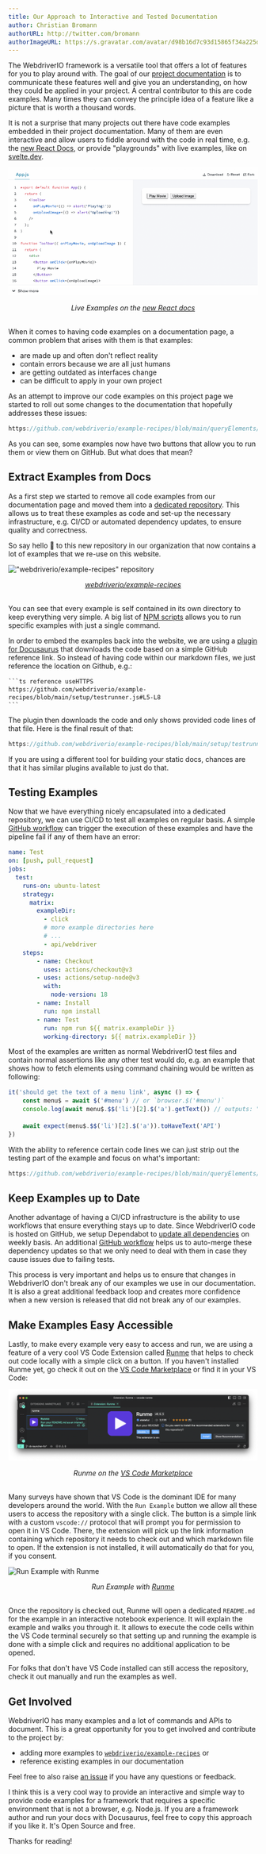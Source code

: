 ```yaml
---
title: Our Approach to Interactive and Tested Documentation
author: Christian Bromann
authorURL: http://twitter.com/bromann
authorImageURL: https://s.gravatar.com/avatar/d98b16d7c93d15865f34a225dd4b1254?s=80
---
```


The WebdriverIO framework is a versatile tool that offers a lot of features for you to play around with. The goal of our [project documentation](https://webdriver.io) is to communicate these features well and give you an understanding, on how they could be applied in your project. A central contributor to this are code examples. Many times they can convey the principle idea of a feature like a picture that is worth a thousand words.

It is not a surprise that many projects out there have code examples embedded in their project documentation. Many of them are even interactive and allow users to fiddle around with the code in real time, e.g. the [new React Docs](https://beta.reactjs.org/learn/adding-interactivity), or provide "playgrounds" with live examples, like on [svelte.dev](https://svelte.dev/examples/hello-world).

![Live Examples on the new React docs](assets/react-live.gif)
<center>
  <em>Live Examples on the <a href="https://beta.reactjs.org/learn/adding-interactivity" target="_blank">new React docs</a></em>
</center>

<br />

When it comes to having code examples on a documentation page, a common problem that arises with them is that examples:

- are made up and often don't reflect reality
- contain errors because we are all just humans
- are getting outdated as interfaces change
- can be difficult to apply in your own project

As an attempt to improve our code examples on this project page we started to roll out some changes to the documentation that hopefully addresses these issues:

```ts reference useHTTPS
https://github.com/webdriverio/example-recipes/blob/main/queryElements/singleElements.js#L9-L10
```

As you can see, some examples now have two buttons that allow you to run them or view them on GitHub. But what does that mean?

## Extract Examples from Docs

As a first step we started to remove all code examples from our documentation page and moved them into a [dedicated repository](https://github.com/webdriverio/example-recipes). This allows us to treat these examples as code and set-up the necessary infrastructure, e.g. CI/CD or automated dependency updates, to ensure quality and correctness.

So say hello 👋 to this new repository in our organization that now contains a lot of examples that we re-use on this website.

!["webdriverio/example-recipes" repository](https://opengraph.githubassets.com/b9f11016590a96e4846d047aa81077a62d81c8d38ed769e4ff4ca6638f8e13e4/webdriverio/example-recipes)
<center>
  <em><a href="https://github.com/webdriverio/example-recipes" target="_blank">webdriverio/example-recipes</a></em>
</center>

<br />

You can see that every example is self contained in its own directory to keep everything very simple. A big list of [NPM scripts](https://github.com/webdriverio/example-recipes/blob/a49fdf935b689aafc22219ea534e119796cb9f07/package.json#L24-L59) allows you to run specific examples with just a single command.

In order to embed the examples back into the website, we are using a [plugin for Docusaurus](https://github.com/christian-bromann/docusaurus-theme-github-codeblock) that downloads the code based on a simple GitHub reference link. So instead of having code within our markdown files, we just reference the location on Github, e.g.:

    ```ts reference useHTTPS
    https://github.com/webdriverio/example-recipes/blob/main/setup/testrunner.js#L5-L8
    ```

The plugin then downloads the code and only shows provided code lines of that file. Here is the final result of that:

```ts reference useHTTPS
https://github.com/webdriverio/example-recipes/blob/main/setup/testrunner.js#L5-L8
```

If you are using a different tool for building your static docs, chances are that it has similar plugins available to just do that.

## Testing Examples

Now that we have everything nicely encapsulated into a dedicated repository, we can use CI/CD to test all examples on regular basis. A simple [GitHub workflow](https://github.com/webdriverio/example-recipes/blob/main/.github/workflows/test.yml) can trigger the execution of these examples and have the pipeline fail if any of them have an error:

```yaml
name: Test
on: [push, pull_request]
jobs:
  test:
    runs-on: ubuntu-latest
    strategy:
      matrix:
        exampleDir:
          - click
          # more example directories here
          # ...
          - api/webdriver
    steps:
        - name: Checkout
          uses: actions/checkout@v3
        - uses: actions/setup-node@v3
          with:
            node-version: 18
        - name: Install
          run: npm install
        - name: Test
          run: npm run ${{ matrix.exampleDir }}
          working-directory: ${{ matrix.exampleDir }}
```

Most of the examples are written as normal WebdriverIO test files and contain normal assertions like any other test would do, e.g. an example that shows how to fetch elements using command chaining would be written as following:

```ts
it('should get the text of a menu link', async () => {
    const menu$ = await $('#menu') // or `browser.$('#menu')`
    console.log(await menu$.$$('li')[2].$('a').getText()) // outputs: "API"

    await expect(menu$.$$('li')[2].$('a')).toHaveText('API')
})
```

With the ability to reference certain code lines we can just strip out the testing part of the example and focus on what's important:

```ts reference useHTTPS
https://github.com/webdriverio/example-recipes/blob/main/queryElements/singleElements.js#L9-L10
```

## Keep Examples up to Date

Another advantage of having a CI/CD infrastructure is the ability to use workflows that ensure everything stays up to date. Since WebdriverIO code is hosted on GitHub, we setup Dependabot to [update all dependencies](https://github.com/webdriverio/example-recipes/blob/main/.github/dependabot.yml) on weekly basis. An additional [GitHub workflow](https://github.com/webdriverio/example-recipes/blob/main/.github/workflows/update.yml) helps us to auto-merge these dependency updates so that we only need to deal with them in case they cause issues due to failing tests.

This process is very important and helps us to ensure that changes in WebdriverIO don't break any of our examples we use in our documentation. It is also a great additional feedback loop and creates more confidence when a new version is released that did not break any of our examples.

## Make Examples Easy Accessible

Lastly, to make every example very easy to access and run, we are using a feature of a very cool VS Code Extension called [Runme](https://runme.dev/) that helps to check out code locally with a simple click on a button. If you haven't installed Runme yet, go check it out on the [VS Code Marketplace](https://marketplace.visualstudio.com/items?itemName=stateful.runme) or find it in your VS Code:

![Runme on the VS Code Marketplace](assets/runme-marketplace.png)
<center>
  <em>Runme on the <a href="https://marketplace.visualstudio.com/items?itemName=stateful.runme" target="_blank">VS Code Marketplace</a></em>
</center>

<br />

Many surveys have shown that VS Code is the dominant IDE for many developers around the world. With the `Run Example` button we allow all these users to access the repository with a single click. The button is a simple link with a custom `vscode://` protocol that will prompt you for permission to open it in VS Code. There, the extension will pick up the link information containing which repository it needs to check out and which markdown file to open. If the extension is not installed, it will automatically do that for you, if you consent.

![Run Example with Runme](assets/wdio-demo-blog.gif)
<center>
  <em>Run Example with <a href="https://runme.dev" target="_blank">Runme</a></em>
</center>

<br />

Once the repository is checked out, Runme will open a dedicated `README.md` for the example in an interactive notebook experience. It will explain the example and walks you through it. It allows to execute the code cells within the VS Code terminal securely so that setting up and running the example is done with a simple click and requires no additional application to be opened.

For folks that don't have VS Code installed can still access the repository, check it out manually and run the examples as well.

## Get Involved

WebdriverIO has many examples and a lot of commands and APIs to document. This is a great opportunity for you to get involved and contribute to the project by:

- adding more examples to [`webdriverio/example-recipes`](https://github.com/webdriverio/example-recipes) or
- reference existing examples in our documentation

Feel free to also raise [an issue](https://github.com/webdriverio/webdriverio/issues/new/choose) if you have any questions or feedback.

I think this is a very cool way to provide an interactive and simple way to provide code examples for a framework that requires a specific environment that is not a browser, e.g. Node.js. If you are a framework author and run your docs with Docusaurus, feel free to copy this approach if you like it. It's Open Source and free.

Thanks for reading!
